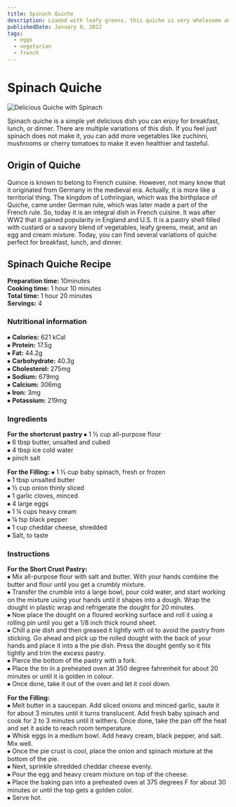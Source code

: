 ```yaml
---
title: Spinach Quiche
description: Loaded with leafy greens, this quiche is very wholesome and hearty.
publishedDate: January 8, 2022
tags:
  - eggs
  - vegetarian
  - french
---
```


# Spinach Quiche

![Delicious Quiche with Spinach](/spinachquiche.jpg "image")

Spinach quiche is a simple yet delicious dish you can enjoy for breakfast, lunch, or dinner. There are multiple variations of this dish. If you feel just spinach does not make it, you can add more vegetables like zuchinni, mushrooms or cherry tomatoes to make it even healthier and tasteful.

## Origin of Quiche

Quince is known to belong to French cuisine. However, not many know that it originated from Germany in the medieval era. Actually, it is more like a territorial thing. The kingdom of Lothringian, which was the birthplace of Quiche, came under German rule, which was later made a part of the French rule. So, today it is an integral dish in French cuisine. It was after WW2 that it gained popularity in England and U.S. It is a pastry shell filled with custard or a savory blend of vegetables, leafy greens, meat, and an egg and cream mixture. Today, you can find several variations of quiche perfect for breakfast, lunch, and dinner.

## Spinach Quiche Recipe

**Preparation time:** 10minutes  
**Cooking time:** 1 hour 10 minutes  
**Total time:** 1 hour 20 minutes  
**Servings:** 4

### Nutritional information

⦁ **Calories:** 621 kCal  
⦁ **Protein:** 17.5g  
⦁ **Fat:** 44.2g  
⦁ **Carbohydrate:** 40.3g  
⦁ **Cholesterol:** 275mg  
⦁ **Sodium:** 679mg  
⦁ **Calcium:** 306mg  
⦁ **Iron:** 3mg  
⦁ **Potassium:** 219mg

### Ingredients

**For the shortcrust pastry**
⦁ 1 ½ cup all-purpose flour  
⦁ 6 tbsp butter, unsalted and cubed  
⦁ 4 tbsp ice cold water  
⦁ pinch salt

**For the Filling:**
⦁ 1 ½ cup baby spinach, fresh or frozen  
⦁ 1 tbsp unsalted butter  
⦁ ½ cup onion thinly sliced  
⦁ 1 garlic cloves, minced  
⦁ 4 large eggs  
⦁ 1 ¼ cups heavy cream  
⦁ ¼ tsp black pepper  
⦁ 1 cup cheddar cheese, shredded  
⦁ Salt, to taste

### Instructions

**For the Short Crust Pastry:**  
⦁ Mix all-purpose flour with salt and butter. With your hands combine the butter and flour until you get a crumbly mixture.  
⦁ Transfer the crumble into a large bowl, pour cold water, and start working on the mixture using your hands until it shapes into a dough. Wrap the dought in plastic wrap and refrigerate the dought for 20 minutes.  
⦁ Now place the dought on a floured working surface and roll it using a rolling pin until you get a 1/8 inch thick round sheet.  
⦁ Chill a pie dish and then greased it lightly with oil to avoid the pastry from sticking. Go ahead and pick up the rolled dought with the back of your hands and place it into a the pie dish. Press the dought gently so it fits tightly and trim the excess pastry.  
⦁ Pierce the bottom of the pastry with a fork.  
⦁ Place the tin in a preheated oven at 350 degree fahrenheit for about 20 minutes or until it is golden in colour.  
⦁ Once done, take it out of the oven and let it cool down.

**For the Filling:**  
⦁ Melt butter in a saucepan. Add sliced onions and minced garlic, saute it for about 3 minutes until it turns translucent. Add fresh baby spinach and cook for 2 to 3 minutes until it withers. Once done, take the pan off the heat and set it aside to reach room temperature.  
⦁ Whisk eggs in a medium bowl. Add heavy cream, black pepper, and salt. Mix well.  
⦁ Once the pie crust is cool, place the onion and spinach mixture at the bottom of the pie.  
⦁ Next, sprinkle shredded cheddar cheese evenly.  
⦁ Pour the egg and heavy cream mixture on top of the cheese.  
⦁ Place the baking pan into a preheated oven at 375 degrees F for about 30 minutes or until the top gets a golden color.  
⦁ Serve hot.
